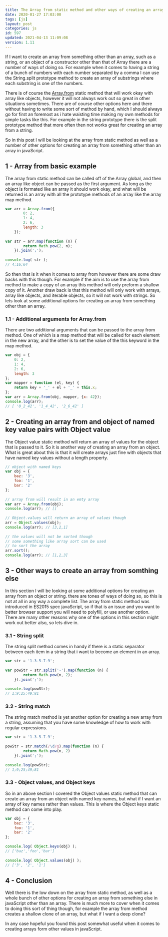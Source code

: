 ```yaml
---
title: The Array from static method and other ways of creating an array from something else
date: 2020-01-27 17:03:00
tags: [js]
layout: post
categories: js
id: 597
updated: 2021-04-13 11:09:08
version: 1.11
---
```


If I want to create an array from something other than an array, such as a string, or an object of a constructor other than that of Array there are a number of ways of doing so. For example when it comes to having a string of a bunch of numbers with each number separated by a comma I can use the String.split prototype method to create an array of substrings where each substring is one of the numbers.

There is of course the [Array.from](https://developer.mozilla.org/en-US/docs/Web/JavaScript/Reference/Global_Objects/Array/from) static method that will work okay with array like objects, however it will not always work out so great in other situations sometimes. There are of course other options here and there without having to write some sort of method by hand, which I should always go for first an foremost as i hate waisting time making my own methods for simple tasks like this. For example in the string prototype there is the split prototype method that more often then not works great for creating an array from a string.

So in this post I will be looking at the array from static method as well as a number of other options for creating an array from something other than an array in javaScript.

<!-- more -->

## 1 - Array from basic example

The array from static method can be called off of the Array global, and then an array like object can be passed as the first argument. As long as the object is formated like an array it should work okay, and what will be returned is an array with all the prototype methods of an array like the array map method. 

```js
var arr = Array.from({
        0: 2,
        1: 4,
        2: 6,
        length: 3
    });
 
var str = arr.map(function (n) {
        return Math.pow(2, n);
    }).join(';');
 
console.log( str );
// 4;16;64
```

So then that is it when it comes to array from however there are some draw backs with this though. For example if the aim is to use the array from method to make a copy of an array this method will only preform a shallow copy of it. Another draw back is that this method will only work with arrays, array like objects, and iterable objects, so it will not work with strings. So lets look at some additional options for creating an array from something other than an array.

### 1.1 - Additional arguments for Array.from

There are two additional arguments that can be passed to the array from method. One of which is a map method that will be called for each element in the new array, and the other is to set the value of the this keyword in the map method.

```js
var obj = {
    0: 2,
    1: 4,
    2: 6,
    length: 3
};
var mapper = function (el, key) {
    return key + '_' + el + '_' + this.x;
};
var arr = Array.from(obj, mapper, {x: 42});
console.log(arr);
// [ '0_2_42', '1_4_42', '2_6_42' ]
```

## 2 - Creating an array from and object of named key value pairs with Object value

The Object value static method will return an array of values for the object that is passed to it. So it is another way of creating an array from an object. What is great about this is that it will create arrays just fine with objects that have named key values without a length property.

```js
// object with named keys
var obj = {
    baz: '3',
    foo: '1',
    bar: '2'
};
 
// array from will result in an emty array
var arr = Array.from(obj);
console.log(arr); // []
 
// Object.values will return an array of values though
arr = Object.values(obj);
console.log(arr); // [3,2,1]
 
// the values will not be sorted though
// some something like array sort can be used
// to sort the array
arr.sort();
console.log(arr); // [1,2,3]
```

## 3 - Other ways to create an array from somthing else

In this section I will be looking at some additional options for creating an array from an object or string. there are tones of ways of doing so, so this is not at all in any way a complete list. The array from static method was introduced in ES2015 spec javaScript, so if that is an issue and you want to better browser support you will need to polyfill, or use another option. There are many other reasons why one of the options in this section might work out better also, so lets dive in.

### 3.1 - String split

The string split method comes in handy if there is a static separator between each item in a string that i want to become an element in an array.

```js
var str = '1-3-5-7-9';
 
var powStr = str.split('-').map(function (n) {
        return Math.pow(n, 2);
    }).join(';');
 
console.log(powStr);
// 1;9;25;49;81
```

### 3.2 - String match

The string match method is yet another option for creating a new array from a string, assuming that you have some knowledge of how to work with regular expressions.

```js
var str = '1-3-5-7-9';
 
powStr = str.match(/\d/g).map(function (n) {
        return Math.pow(n, 2)
    }).join(';');
 
console.log(powStr);
// 1;9;25;49;81
```

### 3.3 - Object values, and Object keys

So in an above section I covered the Object values static method that can create an array from an object with named key names, but what if I want an array of key names rather than values. This is where the Object keys static method can come into play.

```js
var obj = {
    baz: '3',
    foo: '1',
    bar: '2'
};
 
console.log( Object.keys(obj) );
// ['baz','foo','bar']
 
console.log( Object.values(obj) );
// ['3', '2', '1']
```

## 4 - Conclusion

Well there is the low down on the array from static method, as well as a whole bunch of other options for creating an array from something else in javaScript other than an array. There is much more to cover when it comes to doing this sort of thing though, for example the array from method creates a shallow clone of an array, but what if I want a deep clone?

In any case hopeful you found this post somewhat useful when it comes to creating arrays form other values in javaScript.